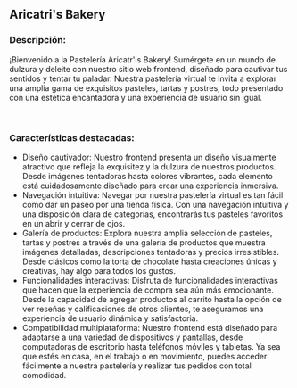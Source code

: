 
<h2>Aricatri's Bakery </h2>

<h3>Descripción:</h3>
<p>¡Bienvenido a la Pastelería Aricatr'is Bakery! Sumérgete en un mundo de dulzura y deleite con nuestro sitio web frontend, diseñado para cautivar tus sentidos y tentar tu paladar. Nuestra pastelería virtual te invita a explorar una amplia gama de exquisitos pasteles, tartas y postres, todo presentado con una estética encantadora y una experiencia de usuario sin igual.</p>
<br>
<h3>Características destacadas:</h3>
<nav>
  <ul>
    <li>
      Diseño cautivador: Nuestro frontend presenta un diseño visualmente atractivo que refleja la exquisitez y la dulzura de nuestros productos. Desde imágenes tentadoras hasta colores vibrantes, cada       elemento está cuidadosamente diseñado para crear una experiencia inmersiva.
    </li>
    <li>
      Navegación intuitiva: Navegar por nuestra pastelería virtual es tan fácil como dar un paseo por una tienda física. Con una navegación intuitiva y una disposición clara de categorías, encontrarás 
      tus pasteles favoritos en un abrir y cerrar de ojos.
    </li>
    <li>
      Galería de productos: Explora nuestra amplia selección de pasteles, tartas y postres a través de una galería de productos que muestra imágenes detalladas, descripciones tentadoras y precios            irresistibles. Desde clásicos como la torta de chocolate hasta creaciones únicas y creativas, hay algo para todos los gustos.
    </li>
    <li>
      Funcionalidades interactivas: Disfruta de funcionalidades interactivas que hacen que la experiencia de compra sea aún más emocionante. Desde la capacidad de agregar productos al carrito hasta la       opción de ver reseñas y calificaciones de otros clientes, te aseguramos una experiencia de usuario dinámica y satisfactoria.
    </li>
    <li>
      Compatibilidad multiplataforma: Nuestro frontend está diseñado para adaptarse a una variedad de dispositivos y pantallas, desde computadoras de escritorio hasta teléfonos móviles y tabletas. Ya         sea que estés en casa, en el trabajo o en movimiento, puedes acceder fácilmente a nuestra pastelería y realizar tus pedidos con total comodidad.
    </li>
  </ul>
</nav>








